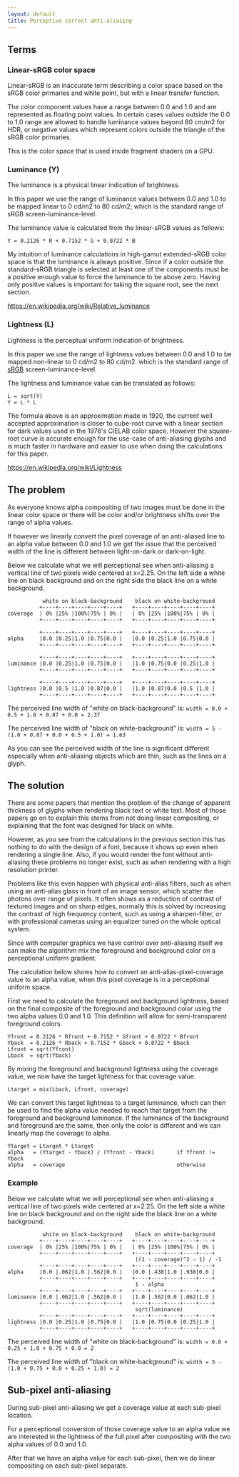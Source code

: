 ```yaml
---
layout: default
title: Perceptive correct anti-aliasing
---
```


Terms
-----

### Linear-sRGB color space

Linear-sRGB is an inaccurate term describing a color space based on
the sRGB color primaries and white point, but with a linear transfer function.

The color component values have a range between 0.0 and 1.0 and are represented
as floating point values. In certain cases values outside the 0.0 to 1.0 range
are allowed to handle luminance values beyond 80 cm/m2 for HDR, or negative values
which represent colors outside the triangle of the sRGB color primaries.

This is the color space that is used inside fragment shaders on a GPU.

### Luminance (Y)

The luminance is a physical linear indication of brightness.

In this paper we use the range of luminance values between 0.0 and 1.0 to
be mapped linear to 0 cd/m2 to 80 cd/m2; which is the standard range of
sRGB screen-luminance-level.

The luminance value is calculated from the linear-sRGB values as follows:

```
Y = 0.2126 * R + 0.7152 * G + 0.0722 * B
```

My intuition of luminance calculations in high-gamut extended-sRGB color space
is that the luminance is always positive. Since if a color outside the standard-sRGB
triangle is selected at least one of the components must be a positive enough
value to force the luminance to be above zero. Having only positive values is important
for taking the square root, see the next section.

<https://en.wikipedia.org/wiki/Relative_luminance>

### Lightness (L)

Lightness is the perceptual uniform indication of brightness.

In this paper we use the range of lightness values between 0.0 and 1.0 to
be mapped non-linear to 0 cd/m2 to 80 cd/m2.  which is the standard range of
[sRGB](https://en.wikipedia.org/wiki/SRGB) screen-luminance-level.

The lightness and luminance value can be translated as follows:

```
L = sqrt(Y)
Y = L * L
```

The formula above is an approximation made in 1920, the current well accepted
approximation is closer to cube-root curve with a linear section for dark values used
in the 1976's CIELAB color space. However the square-root curve is accurate enough
for the use-case of anti-aliasing glyphs and is much faster in hardware and easier to
use when doing the calculations for this paper.

<https://en.wikipedia.org/wiki/Lightness>


The problem
-----------

As everyone knows alpha compositing of two images must be done in the linear color
space or there will be color and/or brightness shifts over the range of alpha values.

If however we linearly convert the pixel coverage of an anti-aliased line
to an alpha value between 0.0 and 1.0 we get the issue that the perceived
width of the line is different between light-on-dark or dark-on-light.

Below we calculate what we will perceptional see when anti-aliasing a vertical
line of two pixels wide centered at x=2.25. On the left side a white line
on black background and on the right side the black line on a white background.

```
           white on black-background    black on white-background
          +----+----+----+----+----+   +----+----+----+----+----+
coverage  | 0% |25% |100%|75% | 0% |   | 0% |25% |100%|75% | 0% |
          +----+----+----+----+----+   +----+----+----+----+----+

          +----+----+----+----+----+   +----+----+----+----+----+
alpha     |0.0 |0.25|1.0 |0.75|0.0 |   |0.0 |0.25|1.0 |0.75|0.0 |
          +----+----+----+----+----+   +----+----+----+----+----+

          +----+----+----+----+----+   +----+----+----+----+----+
luminance |0.0 |0.25|1.0 |0.75|0.0 |   |1.0 |0.75|0.0 |0.25|1.0 |
          +----+----+----+----+----+   +----+----+----+----+----+

          +----+----+----+----+----+   +----+----+----+----+----+
lightness |0.0 |0.5 |1.0 |0.87|0.0 |   |1.0 |0.87|0.0 |0.5 |1.0 |
          +----+----+----+----+----+   +----+----+----+----+----+
```

The perceived line width of "white on black-background" is: `width = 0.0 + 0.5 + 1.0 + 0.87 + 0.0 = 2.37`

The perceived line width of "black on white-background" is: `width = 5 - (1.0 + 0.87 + 0.0 + 0.5 + 1.0) = 1.63`

As you can see the perceived width of the line is significant different
especially when anti-aliasing objects which are thin, such as the lines
on a glyph.

The solution
------------

There are some papers that mention the problem of the change of apparent thickness
of glyphs when rendering black text or white text. Most of those papers go on
to explain this stems from not doing linear compositing, or explaining that the font
was designed for black on white.

However, as you see from the calculations in the previous section this has nothing to
do with the design of a font, because it shows up even when rendering a single line.
Also, if you would render the font without anti-aliasing these problems no longer
exist, such as when rendering with a high resolution printer.

Problems like this even happen with physical anti-alias filters, such as when using
an anti-alias glass in front of an image sensor, which scatter the photons over range
of pixels. It often shows as a reduction of contrast of textured images and on sharp edges,
normally this is solved by increasing the contrast of high frequency content, such
as using a sharpen-filter, or with professional cameras using an equalizer tuned on
the whole optical system.

Since with computer graphics we have control over anti-aliasing itself
we can make the algorithm mix the foreground and background color on a
perceptional uniform gradient.

The calculation below shows how to convert an anti-alias-pixel-coverage value
to an alpha value, when this pixel coverage is in a perceptional uniform space.

First we need to calculate the foreground and background lightness, based on the
final composite of the foreground and background color using the two alpha values
0.0 and 1.0. This definition will allow for semi-transparent foreground colors.

```
Yfront = 0.2126 * Rfront + 0.7152 * Gfront + 0.0722 * Bfront
Yback  = 0.2126 * Rback + 0.7152 * Gback + 0.0722 * Bback
Lfront = sqrt(Yfront)
Lback  = sqrt(Yback)
```

By mixing the foreground and background lightness using the coverage value, we
now have the target lightness for that coverage value.

```
Ltarget = mix(Lback, Lfront, coverage)
```

We can convert this target lightness to a target luminance, which can then be used to find
the alpha value needed to reach that target from the foreground and background luminance.
If the luminance of the background and foreground are the same, then only the color is
different and we can linearly map the coverage to alpha.

```
Ytarget = Ltarget * Ltarget
alpha   = (Ytarget - Yback) / (Yfront - Yback)       if Yfront != Yback
alpha   = coverage                                   otherwise
```

### Example

Below we calculate what we will perceptional see when anti-aliasing a vertical
line of two pixels wide centered at x=2.25. On the left side a white line
on black background and on the right side the black line on a white background.

```
           white on black-background    black on white-background
          +----+----+----+----+----+   +----+----+----+----+----+
coverage  | 0% |25% |100%|75% | 0% |   | 0% |25% |100%|75% | 0% |
          +----+----+----+----+----+   +----+----+----+----+----+
                                        ((1 - coverage)^2 - 1) / -1
          +----+----+----+----+----+   +----+----+----+----+----+
alpha     |0.0 |.062|1.0 |.562|0.0 |   |0.0 |.438|1.0 |.938|0.0 |
          +----+----+----+----+----+   +----+----+----+----+----+
                                        1 - alpha
          +----+----+----+----+----+   +----+----+----+----+----+
luminance |0.0 |.062|1.0 |.562|0.0 |   |1.0 |.562|0.0 |.062|1.0 |
          +----+----+----+----+----+   +----+----+----+----+----+
                                        sqrt(luminance)
          +----+----+----+----+----+   +----+----+----+----+----+
lightness |0.0 |0.25|1.0 |0.75|0.0 |   |1.0 |0.75|0.0 |0.25|1.0 |
          +----+----+----+----+----+   +----+----+----+----+----+
```

The perceived line width of "white on black-background" is:
`width = 0.0 + 0.25 + 1.0 + 0.75 + 0.0 = 2`

The perceived line width of "black on white-background" is:
`width = 5 - (1.0 + 0.75 + 0.0 + 0.25 + 1.0) = 2`

Sub-pixel anti-aliasing
-----------------------

During sub-pixel anti-aliasing we get a coverage value at each
sub-pixel location.

For a perceptional conversion of those coverage value to an alpha
value we are interested in the lightness of the full pixel after
compositing with the two alpha values of 0.0 and 1.0.

After that we have an alpha value for each sub-pixel, then we do
linear compositing on each sub-pixel separate.
